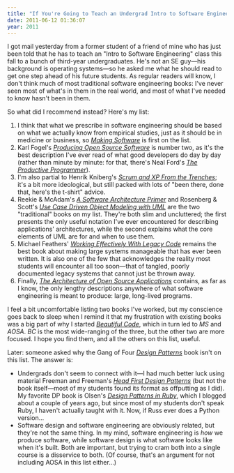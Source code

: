 ```yaml
---
title: "If You're Going to Teach an Undergrad Intro to Software Engineering..."
date: 2011-06-12 01:36:07
year: 2011
---
```

I got mail yesterday from a former student of a friend of mine who has just been told that he has to teach an "Intro to Software Engineering" class this fall to a bunch of third-year undergraduates. He's not an SE guy&mdash;his background is operating systems&mdash;so he asked me what he should read to get one step ahead of his future students.  As regular readers will know, I don't think much of most traditional software engineering books: I've never seen most of what's in them in the real world, and most of what I've needed to know hasn't been in them.

So what did I recommend instead?  Here's my list:
<ol>
	<li>I think that what we prescribe in software engineering should be based on what we actually know from empirical studies, just as it should be in medicine or business, so <a href="http://www.amazon.com/Making-Software-Really-Works-Believe/dp/0596808321/"><em>Making Software</em></a> is first on the list.</li>
	<li>Karl Fogel's <a href="http://www.amazon.com/Producing-Open-Source-Software-Successful/dp/0596007590/"><em>Producing Open Source Software</em></a> is number two, as it's the best description I've ever read of what good developers do day by day (rather than minute by minute: for that, there's Neal Ford's <a href="http://www.amazon.com/Productive-Programmer-Theory-Practice-OReilly/dp/0596519788/"><em>The Productive Programmer</em></a>).</li>
	<li>I'm also partial to Henrik Kniberg's <a href="http://www.infoq.com/minibooks/scrum-xp-from-the-trenches"><em>Scrum and XP From the Trenches</em></a>; it's a bit more ideological, but still packed with lots of "been there, done that, here's the t-shirt" advice.</li>
	<li>Reekie &amp; McAdam's <a href="http://www.amazon.com/Software-Architecture-Primer-John-Reekie/dp/0646458418/"><em>A Software Architecture Primer</em></a> and Rosenberg &amp; Scott's <a href="http://www.amazon.com/Case-Driven-Object-Modeling-Addison-Wesley/dp/0201432897/"><em>Use Case Driven Object Modeling with UML</em></a> are the two "traditional" books on my list.  They're both slim and uncluttered; the first presents the only useful notation I've ever encountered for describing applications' architectures, while the second explains what the core elements of UML are for and when to use them.</li>
	<li>Michael Feathers' <a href="http://www.amazon.com/Working-Effectively-Legacy-Michael-Feathers/dp/0131177052/"><em>Working Effectively With Legacy Code</em></a> remains the best book about making large systems manageable that has ever been written.  It is also one of the few that acknowledges the reality most students will encounter all too soon&mdash;that of tangled, poorly documented legacy systems that cannot just be thrown away.</li>
	<li>Finally, <a href="http://aosabook.org"><em>The Architecture of Open Source Applications</em></a> contains, as far as I know, the only lengthy descriptions anywhere of what software engineering is meant to produce: large, long-lived programs.</li>
</ol>
I feel a bit uncomfortable listing two books I've worked, but my conscience goes back to sleep when I remind it that my frustration with existing books was a big part of why I started <a href="http://www.amazon.com/Beautiful-Code-Leading-Programmers-Practice/dp/0596510047/"><em>Beautiful Code</em></a>, which in turn led to <em>MS</em> and <em>AOSA</em>.  <em>BC</em> is the most wide-ranging of the three, but the other two are more focused.  I hope you find them, and all the others on this list, useful.

Later: someone asked why the Gang of Four <a href="http://www.amazon.com/Design-Patterns-Elements-Reusable-Object-Oriented/dp/0201633612/"><em>Design Patterns</em></a> book isn't on this list. The answer is:
<ul>
	<li>Undergrads don't seem to connect with it&mdash;I had much better luck using material Freeman and Freeman's <a href="http://www.amazon.com/First-Design-Patterns-Elisabeth-Freeman/dp/0596007124/"><em>Head First Design Patterns</em></a> (but not the book itself&mdash;most of my students found its format as offputting as I did). My favorite DP book is Olsen's <a href="http://www.amazon.com/Design-Patterns-Ruby-Russ-Olsen/dp/0321490452/"><em>Design Patterns in Ruby</em></a>, which I blogged about a couple of years ago, but since most of my students don't speak Ruby, I haven't actually taught with it.  Now, if Russ ever does a Python version...</li>
	<li>Software design and software engineering are obviously related, but they're not the same thing.  In my mind, software engineering is <em>how</em> we produce software, while software design is what software looks like when it's built.  Both are important, but trying to cram both into a single course is a disservice to both.  (Of course, that's an argument for not including AOSA in this list either...)</li>
</ul>
